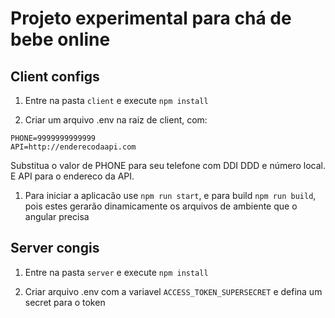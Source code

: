 # Projeto experimental para chá de bebe online

## Client configs

1. Entre na pasta `client` e execute `npm install`

1. Criar um arquivo .env na raiz de client, com:
  ```
  PHONE=9999999999999
  API=http://enderecodaapi.com
  ```
  
  Substitua o valor de PHONE para seu telefone com DDI DDD e número local. E API para o endereco da API.

1. Para iniciar a aplicacão use `npm run start`, e para build `npm run build`, pois estes gerarão dinamicamente os arquivos de ambiente que o angular precisa

## Server congis

1. Entre na pasta `server` e execute `npm install`

1. Criar arquivo .env com a variavel `ACCESS_TOKEN_SUPERSECRET` e defina um secret para o token